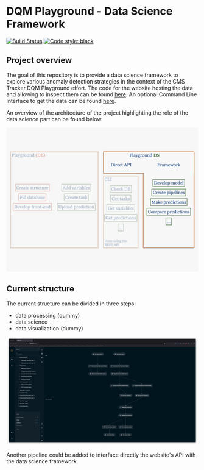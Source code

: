 # DQM Playground - Data Science Framework

[![Build Status](https://app.travis-ci.com/XavierAtCERN/dqm-playground-ds.svg?branch=main)](https://app.travis-ci.com/XavierAtCERN/dqm-playground-ds)
[![Code style: black](https://img.shields.io/badge/code%20style-black-000000.svg)](https://github.com/psf/black)

## Project overview

The goal of this repository is to provide a data science framework to explore various anomaly detection strategies in the context of the CMS Tracker DQM Playground effort. The code for the website hosting the data and allowing to inspect them can be found [here](https://github.com/CMSTrackerDPG/MLplayground). An optional Command Line Interface to get the data can be found [here](https://github.com/XavierAtCERN/dqm-playground-cli).

An overview of the architecture of the project highlighting the role of the data science part can be found below.

![Architecture of the project](./images/DataScience.jpeg?raw=true "Architecture of the project")

## Current structure

The current structure can be divided in three steps:
- data processing (dummy)
- data science
- data visualization (dummy)

![Current structure](./images/kedro_current_pipeline_1.png?raw=true "Current structure")

Another pipeline could be added to interface directly the website's API with the data science framework.
